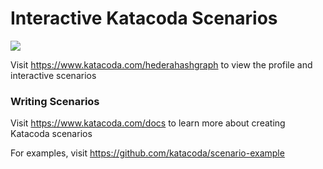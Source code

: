 # Interactive Katacoda Scenarios

[![](http://shields.katacoda.com/katacoda/hederahashgraph/count.svg)](https://www.katacoda.com/hederahashgraph "Get your profile on Katacoda.com")

Visit https://www.katacoda.com/hederahashgraph to view the profile and interactive scenarios

### Writing Scenarios
Visit https://www.katacoda.com/docs to learn more about creating Katacoda scenarios

For examples, visit https://github.com/katacoda/scenario-example
